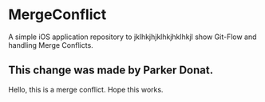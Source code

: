 # MergeConflict
A simple iOS application repository to jklhkjhjklhkjhklhkjl show Git-Flow and handling Merge Conflicts.
## This change was made by Parker Donat.


Hello, this is a merge conflict. Hope this works. 